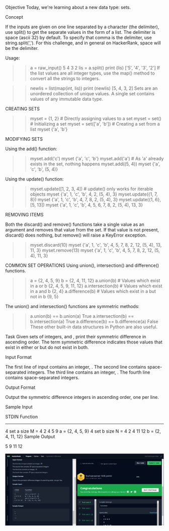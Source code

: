 Objective
Today, we're learning about a new data type: sets.

Concept

If the inputs are given on one line separated by a character (the delimiter), use split() to get the separate values in the form of a list. The delimiter is space (ascii 32) by default. To specify that comma is the delimiter, use string.split(','). For this challenge, and in general on HackerRank, space will be the delimiter.

Usage:

>> a = raw_input()
5 4 3 2
>> lis = a.split()
>> print (lis)
['5', '4', '3', '2']
If the list values are all integer types, use the map() method to convert all the strings to integers.

>> newlis = list(map(int, lis))
>> print (newlis)
[5, 4, 3, 2]
Sets are an unordered collection of unique values. A single set contains values of any immutable data type.

CREATING SETS

>> myset = {1, 2} # Directly assigning values to a set
>> myset = set()  # Initializing a set
>> myset = set(['a', 'b']) # Creating a set from a list
>> myset
{'a', 'b'}


MODIFYING SETS

Using the add() function:

>> myset.add('c')
>> myset
{'a', 'c', 'b'}
>> myset.add('a') # As 'a' already exists in the set, nothing happens
>> myset.add((5, 4))
>> myset
{'a', 'c', 'b', (5, 4)}

Using the update() function:

>> myset.update([1, 2, 3, 4]) # update() only works for iterable objects
>> myset
{'a', 1, 'c', 'b', 4, 2, (5, 4), 3}
>> myset.update({1, 7, 8})
>> myset
{'a', 1, 'c', 'b', 4, 7, 8, 2, (5, 4), 3}
>> myset.update({1, 6}, [5, 13])
>> myset
{'a', 1, 'c', 'b', 4, 5, 6, 7, 8, 2, (5, 4), 13, 3}

REMOVING ITEMS

Both the discard() and remove() functions take a single value as an argument and removes that value from the set. If that value is not present, discard() does nothing, but remove() will raise a KeyError exception.

>> myset.discard(10)
>> myset
{'a', 1, 'c', 'b', 4, 5, 7, 8, 2, 12, (5, 4), 13, 11, 3}
>> myset.remove(13)
>> myset
{'a', 1, 'c', 'b', 4, 5, 7, 8, 2, 12, (5, 4), 11, 3}


COMMON SET OPERATIONS Using union(), intersection() and difference() functions.

>> a = {2, 4, 5, 9}
>> b = {2, 4, 11, 12}
>> a.union(b) # Values which exist in a or b
{2, 4, 5, 9, 11, 12}
>> a.intersection(b) # Values which exist in a and b
{2, 4}
>> a.difference(b) # Values which exist in a but not in b
{9, 5}

The union() and intersection() functions are symmetric methods:

>> a.union(b) == b.union(a)
True
>> a.intersection(b) == b.intersection(a)
True
>> a.difference(b) == b.difference(a)
False
These other built-in data structures in Python are also useful.

Task
Given  sets of integers,  and , print their symmetric difference in ascending order. The term symmetric difference indicates those values that exist in either  or  but do not exist in both.

Input Format

The first line of input contains an integer, .
The second line contains  space-separated integers.
The third line contains an integer, .
The fourth line contains  space-separated integers.

Output Format

Output the symmetric difference integers in ascending order, one per line.

Sample Input

STDIN       Function
-----       --------
4           set a size M = 4
2 4 5 9     a = {2, 4, 5, 9}
4           set b size N = 4
2 4 11 12   b = {2, 4, 11, 12}
Sample Output

5
9
11
12

![](Untitled.png)